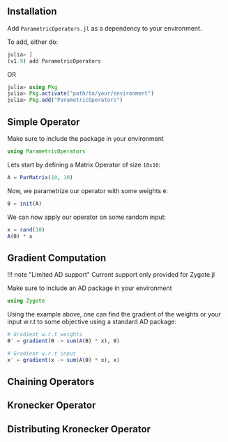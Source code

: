 ## Installation

Add `ParametricOperators.jl` as a dependency to your environment.

To add, either do:

```julia
julia> ]
(v1.9) add ParametricOperators
```

OR

```julia
julia> using Pkg
julia> Pkg.activate("path/to/your/environment")
julia> Pkg.add("ParametricOperators")
```

## Simple Operator

Make sure to include the package in your environment

```julia
using ParametricOperators
```

Lets start by defining a Matrix Operator of size `10x10`:

```julia
A = ParMatrix(10, 10)
```

Now, we parametrize our operator with some weights `θ`:

```julia
θ = init(A)
```

We can now apply our operator on some random input:

```julia
x = rand(10)
A(θ) * x
```

## Gradient Computation

!!! note "Limited AD support"
    Current support only provided for Zygote.jl

Make sure to include an AD package in your environment

```julia
using Zygote
```

Using the example above, one can find the gradient of the weights or your input w.r.t to some objective using a standard AD package:

```julia
# Gradient w.r.t weights
θ′ = gradient(θ -> sum(A(θ) * x), θ)

# Gradient w.r.t input
x′ = gradient(x -> sum(A(θ) * x), x)
```

## Chaining Operators

## Kronecker Operator

## Distributing Kronecker Operator
